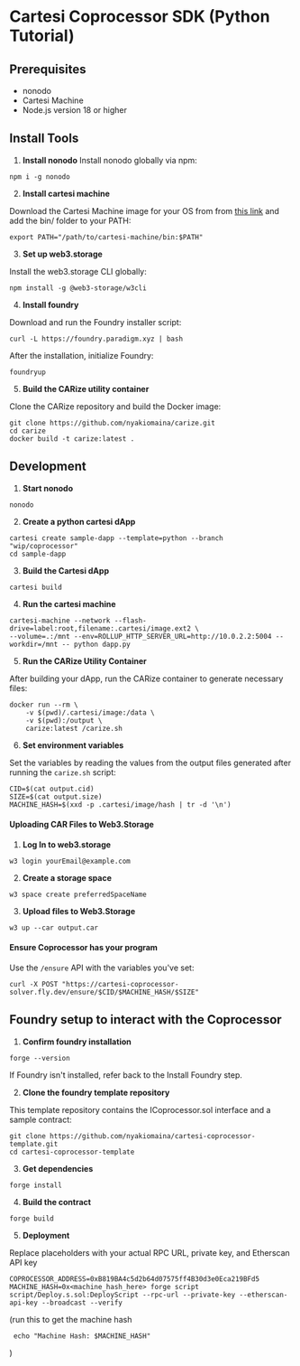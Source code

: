 # Cartesi Coprocessor SDK (Python Tutorial)

## Prerequisites
- nonodo
- Cartesi Machine
- Node.js version 18 or higher

## Install Tools
1. **Install nonodo**
Install nonodo globally via npm:
```
npm i -g nonodo
```
2. **Install cartesi machine**

Download the Cartesi Machine image for your OS from from [this link](https://github.com/edubart/cartesi-machine-everywhere/releases) and add the bin/ folder to your PATH:

```
export PATH="/path/to/cartesi-machine/bin:$PATH"
```
3. **Set up web3.storage**

Install the web3.storage CLI globally:

```
npm install -g @web3-storage/w3cli
```
4. **Install foundry**

Download and run the Foundry installer script:

```
curl -L https://foundry.paradigm.xyz | bash
```
After the installation, initialize Foundry:
```
foundryup
```
5. **Build the CARize utility container**
   
Clone the CARize repository and build the Docker image:

```
git clone https://github.com/nyakiomaina/carize.git
cd carize
docker build -t carize:latest .
```
## Development
1. **Start nonodo**
```
nonodo
```
2. **Create a python cartesi dApp**
```
cartesi create sample-dapp --template=python --branch "wip/coprocessor"
cd sample-dapp
```
3. **Build the Cartesi dApp**
```
cartesi build
```
4. **Run the cartesi machine**
```
cartesi-machine --network --flash-drive=label:root,filename:.cartesi/image.ext2 \
--volume=.:/mnt --env=ROLLUP_HTTP_SERVER_URL=http://10.0.2.2:5004 --workdir=/mnt -- python dapp.py
```
5. **Run the CARize Utility Container**
   
After building your dApp, run the CARize container to generate necessary files:

```
docker run --rm \
    -v $(pwd)/.cartesi/image:/data \
    -v $(pwd):/output \
    carize:latest /carize.sh
```
6. **Set environment variables**
   
Set the variables by reading the values from the output files generated after running the ```carize.sh``` script:
```
CID=$(cat output.cid)
SIZE=$(cat output.size)
MACHINE_HASH=$(xxd -p .cartesi/image/hash | tr -d '\n')
```

#### Uploading CAR Files to Web3.Storage
1. **Log In to web3.storage**
```
w3 login yourEmail@example.com
```
2. **Create a storage space**
```
w3 space create preferredSpaceName
```
3. **Upload files to Web3.Storage**
```
w3 up --car output.car
```
#### Ensure Coprocessor has your program
   
Use the ```/ensure``` API with the variables you've set:

```
curl -X POST "https://cartesi-coprocessor-solver.fly.dev/ensure/$CID/$MACHINE_HASH/$SIZE"
```
## Foundry setup to interact with the Coprocessor

1. **Confirm foundry installation**
```
forge --version
```
If Foundry isn't installed, refer back to the Install Foundry step.

2. **Clone the foundry template repository**
   
This template repository contains the ICoprocessor.sol interface and a sample contract:

```
git clone https://github.com/nyakiomaina/cartesi-coprocessor-template.git
cd cartesi-coprocessor-template
```
3. **Get dependencies**
   
```
forge install
```

4. **Build the contract**
```
forge build
```
5. **Deployment**

Replace placeholders with your actual RPC URL, private key, and Etherscan API key

```
COPROCESSOR_ADDRESS=0xB819BA4c5d2b64d07575ff4B30d3e0Eca219BFd5 MACHINE_HASH=0x<machine_hash_here> forge script script/Deploy.s.sol:DeployScript --rpc-url --private-key --etherscan-api-key --broadcast --verify
```
(run this to get the machine hash

```
 echo "Machine Hash: $MACHINE_HASH"
```
)
